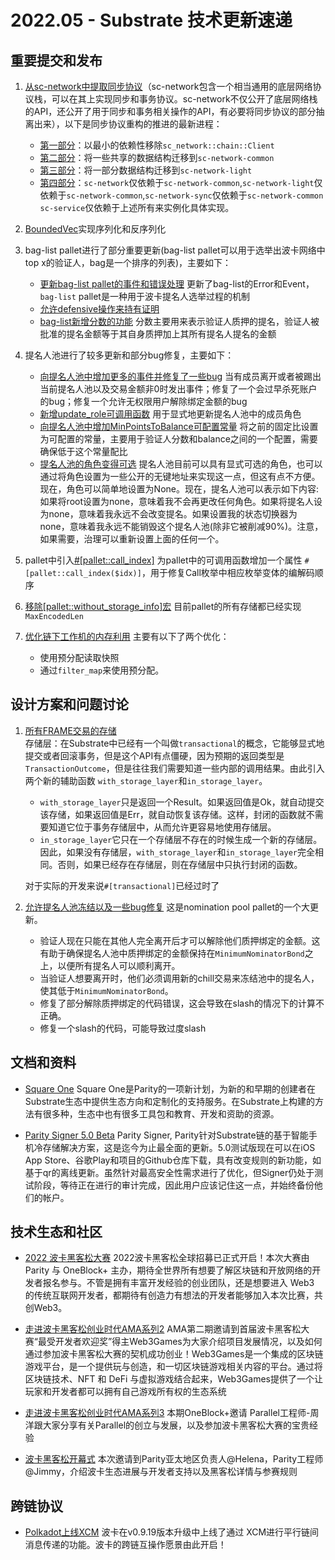 # 2022.05 - Substrate 技术更新速递
## 重要提交和发布

1. [从sc-network中提取同步协议](https://github.com/paritytech/substrate/issues/8686)（sc-network包含一个相当通用的底层网络协议栈，可以在其上实现同步和事务协议。sc-network不仅公开了底层网络栈的API，还公开了用于同步和事务相关操作的API，有必要将同步协议的部分抽离出来），以下是同步协议重构的推进的最新进程：

    - [第一部分](https://github.com/paritytech/substrate/pull/11303)：以最小的依赖性移除`sc_network::chain::Client`
    - [第二部分](https://github.com/paritytech/substrate/pull/11322)：将一些共享的数据结构迁移到`sc-network-common`
    - [第三部分](https://github.com/paritytech/substrate/pull/11347)：将一部分数据结构迁移到`sc-network-light`
    - [第四部分](https://github.com/paritytech/substrate/pull/11412)：`sc-network`仅依赖于`sc-network-common`,`sc-network-light`仅依赖于`sc-network-common`,`sc-network-sync`仅依赖于`sc-network-common` `sc-service`仅依赖于上述所有来实例化具体实现。
2. [BoundedVec](https://github.com/paritytech/substrate/pull/11314)实现序列化和反序列化

3. bag-list pallet进行了部分重要更新(bag-list pallet可以用于选举出波卡网络中top x的验证人，bag是一个排序的列表)，主要如下：
    - [更新bag-list pallet的事件和错误处理](https://github.com/paritytech/substrate/pull/11342) 更新了bag-list的Error和Event，`bag-list` pallet是一种用于波卡提名人选举过程的机制
    - [允许defensive操作来持有证明](https://github.com/paritytech/substrate/pull/11353)
    - [bag-list新增分数的功能](https://github.com/paritytech/substrate/pull/11357/files) 分数主要用来表示验证人质押的提名，验证人被批准的提名金额等于其自身质押加上其所有提名人提名的金额

4. 提名人池进行了较多更新和部分bug修复，主要如下：
    - [向提名人池中增加更多的事件并修复了一些bug](https://github.com/paritytech/substrate/pull/11343) 当有成员离开或者被踢出当前提名人池以及交易金额非0时发出事件；修复了一个会过早杀死账户的bug；修复一个允许无权限用户解除绑定金额的bug
    - [新增update_role可调用函数](https://github.com/paritytech/substrate/pull/11373)  用于显式地更新提名人池中的成员角色
    - [向提名人池中增加MinPointsToBalance可配置常量](https://github.com/paritytech/substrate/pull/11377) 将之前的固定比设置为可配置的常量，主要用于验证人分数和balance之间的一个配置，需要确保低于这个常量配比
    - [提名人池的角色变得可选](https://github.com/paritytech/substrate/pull/11411) 提名人池目前可以具有显式可选的角色，也可以通过将角色设置为一些公开的无键地址来实现这一点，但这有点不方便。现在，角色可以简单地设置为None。现在，提名人池可以表示如下内容:如果将root设置为none，意味着我不会再更改任何角色。如果将提名人设为none，意味着我永远不会改变提名。如果设置我的状态切换器为none，意味着我永远不能销毁这个提名人池(除非它被削减90%)。注意，如果需要，治理可以重新设置上面的任何一个。

5. pallet中引入[#[pallet::call_index]](https://github.com/paritytech/substrate/pull/11381)   为pallet中的可调用函数增加一个属性 `#[pallet::call_index($idx)]`，用于修复Call枚举中相应枚举变体的编解码顺序

6. [移除[pallet::without_storage_info]宏](https://github.com/paritytech/substrate/pull/11414) 目前pallet的所有存储都已经实现`MaxEncodedLen`

7. [优化链下工作机的内存利用](https://github.com/paritytech/substrate/pull/11454)  主要有以下了两个优化：
    - 使用预分配读取快照
    - 通过`filter_map`来使用预分配。

## 设计方案和问题讨论

1. [所有FRAME交易的存储](https://github.com/paritytech/substrate/pull/11431)     
    存储层：在Substrate中已经有一个叫做`transactional`的概念，它能够显式地提交或者回滚事务，但是这个API有点僵硬，因为预期的返回类型是`TransactionOutcome`，但是往往我们需要知道一些内部的调用结果。由此引入两个新的辅助函数 `with_storage_layer`和`in_storage_layer`。
    - `with_storage_layer`只是返回一个Result。如果返回值是Ok，就自动提交该存储，如果返回值是Err，就自动恢复该存储。这样，封闭的函数就不需要知道它位于事务存储层中，从而允许更容易地使用存储层。
    - `in_storage_layer`它只在一个存储层不存在的时候生成一个新的存储层。因此，如果没有存储层，`with_storage_layer`和`in_storage_layer`完全相同。否则，如果已经存在存储层，则在存储层中只执行封闭的函数。  

    对于实际的开发来说`#[transactional]`已经过时了

2. [允许提名人池冻结以及一些bug修复](https://github.com/paritytech/substrate/pull/11426) 这是nomination pool pallet的一个大更新。
    - 验证人现在只能在其他人完全离开后才可以解除他们质押绑定的金额。这有助于确保提名人池中质押绑定的金额保持在`MinimumNominatorBond`之上，以便所有提名人可以顺利离开。
    - 当验证人想要离开时，他们必须调用新的chill交易来冻结池中的提名人，使其低于`MinimumNominatorBond`。
    - 修复了部分解除质押绑定的代码错误，这会导致在slash的情况下的计算不正确。
    - 修复一个slash的代码，可能导致过度slash

## 文档和资料

* [Square One](https://www.parity.io/blog/introducing-square-one)   Square One是Parity的一项新计划，为新的和早期的创建者在 Substrate生态中提供生态方向和定制化的支持服务。在Substrate上构建的方法有很多种，生态中也有很多工具包和教育、开发和资助的资源。

* [Parity Signer 5.0 Beta](https://www.parity.io/blog/parity-signer-gets-a-major-update)  Parity Signer, Parity针对Substrate链的基于智能手机冷存储解决方案，这是迄今为止最全面的更新。5.0测试版现在可以在iOS App Store、谷歌Play和项目的Github仓库下载，具有改变规则的新功能，如基于qr的离线更新。虽然针对最高安全性需求进行了优化，但Signer仍处于测试阶段，等待正在进行的审计完成，因此用户应该记住这一点，并始终备份他们的帐户。

## 技术生态和社区
* [2022 波卡黑客松大赛](https://mp.weixin.qq.com/s/g97UfS0EeG-fO3hAPjKjRw)  2022波卡黑客松全球招募已正式开启！本次大赛由 Parity 与 OneBlock+ 主办，期待全世界所有想要了解区块链和开放网络的开发者报名参与。不管是拥有丰富开发经验的创业团队，还是想要进入 Web3 的传统互联网开发者，都期待有创造力有想法的开发者能够加入本次比赛，共创Web3。

* [走进波卡黑客松创业时代AMA系列2](https://mp.weixin.qq.com/s/4xX6fek3-UDcVwvloUBQPQ) AMA第二期邀请到首届波卡黑客松大赛“最受开发者欢迎奖”得主Web3Games为大家介绍项目发展情况，以及如何通过参加波卡黑客松大赛的契机成功创业！Web3Games是一个集成的区块链游戏平台，是一个提供玩与创造，和一切区块链游戏相关内容的平台。通过将区块链技术、NFT 和 DeFi 与虚拟游戏结合起来，Web3Games提供了一个让玩家和开发者都可以拥有自己游戏所有权的生态系统

* [走进波卡黑客松创业时代AMA系列3](https://mp.weixin.qq.com/s/nGg_o3SRtvgkOjcKGpQKpA)   本期OneBlock+邀请 Parallel工程师-周洋跟大家分享有关Parallel的创立与发展，以及参加波卡黑客松大赛的宝贵经验

* [波卡黑客松开幕式](https://www.youtube.com/watch?v=x0XqgMx-fvc) 本次邀请到Parity亚太地区负责人@Helena，Parity工程师@Jimmy，介绍波卡生态进展与开发者支持以及黑客松详情与参赛规则 

## 跨链协议
* [Polkadot上线XCM](https://mp.weixin.qq.com/s/rXHwYUA_7F1I9X5klu_-SA)  波卡在v0.9.19版本升级中上线了通过 XCM进行平行链间消息传递的功能。波卡的跨链互操作愿景由此开启！